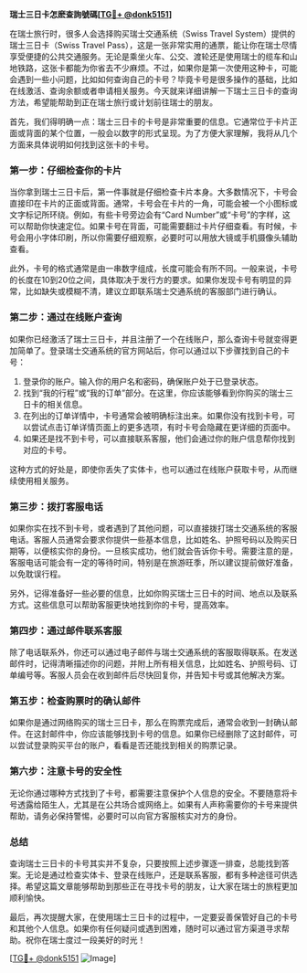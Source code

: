 **瑞士三日卡怎麽查詢號碼[[TG💪+ @donk5151](https://t.me/s/donk5151)]**

在瑞士旅行时，很多人会选择购买瑞士交通系统（Swiss Travel System）提供的瑞士三日卡（Swiss Travel Pass），这是一张非常实用的通票，能让你在瑞士尽情享受便捷的公共交通服务。无论是乘坐火车、公交、渡轮还是使用瑞士的缆车和山地铁路，这张卡都能为你省去不少麻烦。不过，如果你是第一次使用这种卡，可能会遇到一些小问题，比如如何查询自己的卡号？毕竟卡号是很多操作的基础，比如在线激活、查询余额或者申请相关服务。今天就来详细讲解一下瑞士三日卡的查询方法，希望能帮助到正在瑞士旅行或计划前往瑞士的朋友。

首先，我们得明确一点：瑞士三日卡的卡号是非常重要的信息。它通常位于卡片正面或背面的某个位置，一般会以数字的形式呈现。为了方便大家理解，我将从几个方面来具体说明如何找到这张卡的卡号。

### **第一步：仔细检查你的卡片**
当你拿到瑞士三日卡后，第一件事就是仔细检查卡片本身。大多数情况下，卡号会直接印在卡片的正面或背面。通常，卡号会在卡片的一角，可能会被一个小图标或文字标记所环绕。例如，有些卡号旁边会有“Card Number”或“卡号”的字样，这可以帮助你快速定位。如果卡号在背面，可能需要翻过卡片仔细查看。有时候，卡号会用小字体印刷，所以你需要仔细观察，必要时可以用放大镜或手机摄像头辅助查看。

此外，卡号的格式通常是由一串数字组成，长度可能会有所不同。一般来说，卡号的长度在10到20位之间，具体取决于发行方的要求。如果你发现卡号有明显的异常，比如缺失或模糊不清，建议立即联系瑞士交通系统的客服部门进行确认。

### **第二步：通过在线账户查询**
如果你已经激活了瑞士三日卡，并且注册了一个在线账户，那么查询卡号就变得更加简单了。登录瑞士交通系统的官方网站后，你可以通过以下步骤找到自己的卡号：

1. 登录你的账户。输入你的用户名和密码，确保账户处于已登录状态。
2. 找到“我的行程”或“我的订单”部分。在这里，你应该能够看到你购买的瑞士三日卡的相关信息。
3. 在列出的订单详情中，卡号通常会被明确标注出来。如果你没有找到卡号，可以尝试点击订单详情页面上的更多选项，有时卡号会隐藏在更详细的页面中。
4. 如果还是找不到卡号，可以直接联系客服，他们会通过你的账户信息帮你找到对应的卡号。

这种方式的好处是，即使你丢失了实体卡，也可以通过在线账户获取卡号，从而继续使用相关服务。

### **第三步：拨打客服电话**
如果你实在找不到卡号，或者遇到了其他问题，可以直接拨打瑞士交通系统的客服电话。客服人员通常会要求你提供一些基本信息，比如姓名、护照号码以及购买日期等，以便核实你的身份。一旦核实成功，他们就会告诉你卡号。需要注意的是，客服电话可能会有一定的等待时间，特别是在旅游旺季，所以建议提前做好准备，以免耽误行程。

另外，记得准备好一些必要的信息，比如你购买瑞士三日卡的时间、地点以及联系方式。这些信息可以帮助客服更快地找到你的卡号，提高效率。

### **第四步：通过邮件联系客服**
除了电话联系外，你还可以通过电子邮件与瑞士交通系统的客服取得联系。在发送邮件时，记得清晰描述你的问题，并附上所有相关信息，比如姓名、护照号码、订单编号等。客服人员会在收到邮件后尽快回复你，并告知卡号或其他解决方案。

### **第五步：检查购票时的确认邮件**
如果你是通过网络购买的瑞士三日卡，那么在购票完成后，通常会收到一封确认邮件。在这封邮件中，你应该能够找到卡号的信息。如果你已经删除了这封邮件，可以尝试登录购买平台的账户，看看是否还能找到相关的购票记录。

### **第六步：注意卡号的安全性**
无论你通过哪种方式找到了卡号，都需要注意保护个人信息的安全。不要随意将卡号透露给陌生人，尤其是在公共场合或网络上。如果有人声称需要你的卡号来提供帮助，请务必保持警惕，必要时可以向官方客服核实对方的身份。

### **总结**
查询瑞士三日卡的卡号其实并不复杂，只要按照上述步骤逐一排查，总能找到答案。无论是通过检查实体卡、登录在线账户，还是联系客服，都有多种途径可供选择。希望这篇文章能够帮助到那些正在寻找卡号的朋友，让大家在瑞士的旅程更加顺利愉快。

最后，再次提醒大家，在使用瑞士三日卡的过程中，一定要妥善保管好自己的卡号和其他个人信息。如果你有任何疑问或遇到困难，随时可以通过官方渠道寻求帮助。祝你在瑞士度过一段美好的时光！

[[TG💪+ @donk5151](https://t.me/s/donk5151) ![Image](https://i.postimg.cc/rwNCRYN7/Snipaste-2025-04-30-17-27-05.png)]
